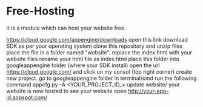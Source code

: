 # Free-Hosting
It is a module which can host your website free.

https://cloud.google.com/appengine/downloads open this link
download SDK as per your operating system
clone this repository and unzip files
place the file in a folder named "website".
replace the index.html with your website files
rename your html file as index.html
place this folder into googleappengine folder (where your SDK install)
open the url https://cloud.google.com/ and click on my consol (top right corner)
create new project.
go to googleappengine folder in terminal/cmd
run the following command 
appcfg.py -A <YOUR_PROJECT_ID_> update website/
your website is now hosted to see your website open 
http://your-app-id.appspot.com/

